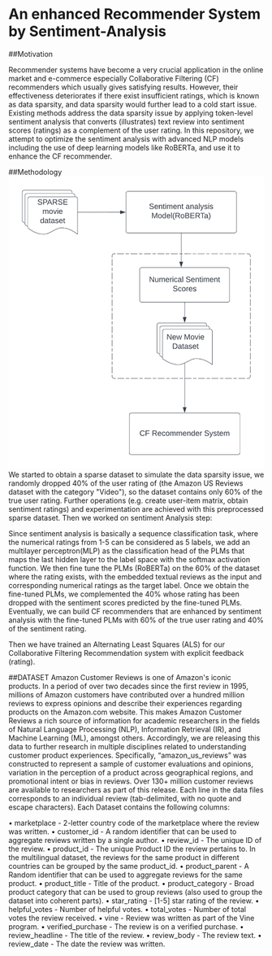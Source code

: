 # An enhanced Recommender System by Sentiment-Analysis

##Motivation

Recommender systems have become a very crucial application in the online market and e-commerce especially Collaborative Filtering (CF) recommenders which usually gives satisfying results.  However, their effectiveness deteriorates if there exist insufficient ratings, which is known as data sparsity, and data sparsity would further lead to a cold start issue. Existing methods address the data sparsity issue by applying token-level sentiment analysis that converts (illustrates) text review into sentiment scores (ratings) as a complement of the user rating. In this repository, we attempt to optimize the sentiment analysis with advanced NLP models including the use of deep learning models like RoBERTa, and use it to enhance the CF recommender.

##Methodology
![Methodology](./methodology.png)
We started to obtain a sparse dataset to simulate the data sparsity issue, we randomly dropped 40% of the user rating of (the Amazon US Reviews
dataset with the category "Video"), so the dataset contains only 60% of the true user rating. Further operations (e.g. create user-item matrix, obtain sentiment ratings) and experimentation are achieved with this preprocessed sparse dataset.
Then we worked on sentiment Analysis step:

Since sentiment analysis is basically a sequence classification task, where the numerical ratings from 1-5 can be considered as 5 labels, we add an multilayer perceptron(MLP) as the classification head of the PLMs that maps the last hidden layer to the label space with the softmax activation function. We then fine tune the PLMs (RoBERTa) on the 60% of the dataset where the rating exists, with the embedded textual reviews as the input and corresponding numerical ratings as the target label. Once we obtain the fine-tuned PLMs, we complemented the 40% whose rating has been dropped with the sentiment scores predicted by the fine-tuned PLMs. Eventually, we can build CF recommenders that are enhanced by sentiment analysis with the fine-tuned PLMs with 60% of the true user rating and 40% of the sentiment rating.

Then we have trained an Alternating Least Squares (ALS) for our Collaborative Filtering Recommendation system with explicit feedback (rating).

##DATASET
Amazon Customer Reviews is one of Amazon's iconic products. In a period of over two decades since the first review in 1995, millions of Amazon customers have contributed over a hundred million reviews to express opinions and describe their experiences regarding products on the Amazon.com website. This makes Amazon Customer Reviews a rich source of information for academic researchers in the fields of Natural Language Processing (NLP), Information Retrieval (IR), and Machine Learning (ML), amongst others. Accordingly, we are releasing this data to further research in multiple disciplines related to understanding customer product experiences. Specifically, “amazon_us_reviews” was constructed to represent a sample of customer evaluations and opinions, variation in the perception of a product across geographical regions, and promotional intent or bias in reviews. Over 130+ million customer reviews are available to researchers as part of this release. Each line in the data files corresponds to an individual review (tab-delimited, with no quote and escape characters). Each Dataset contains the following columns: 

•	marketplace - 2-letter country code of the marketplace where the review was written.
•	 customer_id - A random identifier that can be used to aggregate reviews written by a single author.
•	 review_id - The unique ID of the review.
•	 product_id - The unique Product ID the review pertains to. In the multilingual dataset, the reviews for the same product in different countries can be grouped by the same product_id. 
•	product_parent - A Random identifier that can be used to aggregate reviews for the same product.
•	 product_title - Title of the product. 
•	product_category - Broad product category that can be used to group reviews (also used to group the dataset into coherent parts). 
•	star_rating -  [1-5] star rating of the review.
•	 helpful_votes - Number of helpful votes.
•	 total_votes - Number of total votes the review received.
•	 vine - Review was written as part of the Vine program. 
•	verified_purchase - The review is on a verified purchase.
•	 review_headline - The title of the review. 
•	review_body - The review text.
•	 review_date - The date the review was written.

